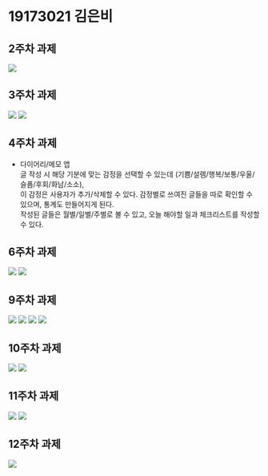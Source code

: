# 19173021 김은비

## 2주차 과제
<img width="" height="" src="./19173021_김은비.jpg"></img>

## 3주차 과제
<img width="" height="" src="./png/cap1.JPG"></img>
<img width="" height="" src="./png/cap2.JPG"></img>

## 4주차 과제

  - 다이어리/메모 앱 <br/>
    글 작성 시 해당 기분에 맞는 감정을 선택할 수 있는데 (기쁨/설렘/행복/보통/우울/슬픔/후회/화남/소소), <br/>
    이 감정은 사용자가 추가/삭제할 수 있다. 감정별로 쓰여진 글들을 따로 확인할 수 있으며, 통계도 만들어지게 된다. <br/>
    작성된 글들은 월별/일별/주별로 볼 수 있고, 오늘 해야할 일과 체크리스트를 작성할 수 있다.
    
## 6주차 과제
<img width="" height="" src="./png/19173021 김은비_1.JPG"></img>
<img width="" height="" src="./png/19173021 김은비_2.JPG"></img>

## 9주차 과제
<img width="" height="" src="./png/cap1_1.JPG"></img>
<img width="" height="" src="./png/cap2_2.JPG"></img>
<img width="" height="" src="./png/cap3.JPG"></img>
<img width="" height="" src="./png/cap4.JPG"></img>

## 10주차 과제
<img width="" height="" src="./png/c1.JPG"></img>
<img width="" height="" src="./png/c2.JPG"></img>

## 11주차 과제
<img width="" height="" src="./png/ccc-1.JPG"></img>
<img width="" height="" src="./png/ccc-2.JPG"></img>

## 12주차 과제
<img width="" height="" src="./png/12.JPG"></img>
